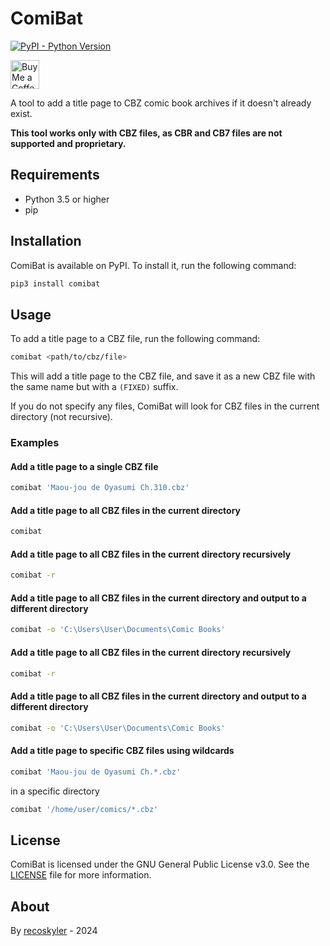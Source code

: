 # ComiBat

[![PyPI - Python Version](https://img.shields.io/pypi/pyversions/comibat)](https://pypi.org/project/comibat)

<a href='https://ko-fi.com/recoskyler' target='_blank'><img height='35' style='border:0px;height:46px;' src='https://az743702.vo.msecnd.net/cdn/kofi3.png?v=0' border='0' alt='Buy Me a Coffee at ko-fi.com' /></a>

A tool to add a title page to CBZ comic book archives if it doesn't already exist.

**This tool works only with CBZ files, as CBR and CB7 files are not supported and proprietary.**

## Requirements

- Python 3.5 or higher
- pip

## Installation

ComiBat is available on PyPI. To install it, run the following command:

```bash
pip3 install comibat
```

## Usage

To add a title page to a CBZ file, run the following command:

```bash
comibat <path/to/cbz/file>
```

This will add a title page to the CBZ file, and save it as a new CBZ file with the same name but with a `(FIXED)` suffix.

If you do not specify any files, ComiBat will look for CBZ files in the current directory (not recursive).

### Examples

#### Add a title page to a single CBZ file

```bash
comibat 'Maou-jou de Oyasumi Ch.310.cbz'
```

#### Add a title page to all CBZ files in the current directory

```bash
comibat
```

#### Add a title page to all CBZ files in the current directory recursively

```bash
comibat -r
```

#### Add a title page to all CBZ files in the current directory and output to a different directory

```bash
comibat -o 'C:\Users\User\Documents\Comic Books'
```

#### Add a title page to all CBZ files in the current directory recursively

```bash
comibat -r
```

#### Add a title page to all CBZ files in the current directory and output to a different directory

```bash
comibat -o 'C:\Users\User\Documents\Comic Books'
```

#### Add a title page to specific CBZ files using wildcards

```bash
comibat 'Maou-jou de Oyasumi Ch.*.cbz'
```

in a specific directory

```bash
comibat '/home/user/comics/*.cbz'
```

## License

ComiBat is licensed under the GNU General Public License v3.0. See the [LICENSE](LICENSE) file for more information.

## About

By [recoskyler](https://github.com/recoskyler) - 2024
